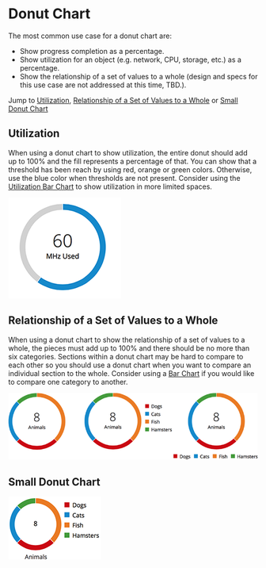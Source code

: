 # Donut Chart

The most common use case for a donut chart are:
- Show progress completion as a percentage.
- Show utilization for an object (e.g. network, CPU, storage, etc.) as a percentage.
- Show the relationship of a set of values to a whole (design and specs for this use case are not addressed at this time, TBD.).

Jump to [Utilization](#utilization), [Relationship of a Set of Values to a Whole](#relationship-of-a-set-of-values-to-a-whole) or [Small Donut Chart](#small-donut-chart)


## Utilization
When using a donut chart to show utilization, the entire donut should add up to 100% and the fill represents a percentage of that. You can show that a threshold has been reach by using red, orange or green colors. Otherwise, use the blue color when thresholds are not present. Consider using the [Utilization Bar Chart](https://patternfly.org/pattern-library/data-visualization/utilization-bar-chart) to show utilization in more limited spaces.

![donut-chart-example-1](img/utilization-donut-chart.png)

## Relationship of a Set of Values to a Whole
When using a donut chart to show the relationship of a set of values to a whole, the pieces must add up to 100% and there should be no more than six categories. Sections within a donut chart may be hard to compare to each other so you should use a donut chart when you want to compare an individual section to the whole. Consider using a [Bar Chart](https://patternfly.org/pattern-library/data-visualization/bar-chart) if you would like to compare one category to another.

![donut-chart-example-1](img/set-of-values-donut-chart.png)

## Small Donut Chart
![#donut-chart-example-3](img/legend-donut-chart.png)
